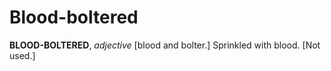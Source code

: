 # Blood-boltered

**BLOOD-BOLTERED**, _adjective_ \[blood and bolter.\] Sprinkled with blood. \[Not used.\]